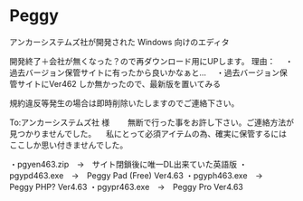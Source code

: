 # Peggy

アンカーシステムズ社が開発された Windows 向けのエディタ

開発終了＋会社が無くなった？ので再ダウンロード用にUPします。
理由：
　・過去バージョン保管サイトに有ったから良いかなぁと…
　・過去バージョン保管サイトにVer462 しか無かったので、最新版を置いてみる
 
 規約違反等発生の場合は即時削除いたしますのでご連絡下さい。
 
 To:アンカーシステムズ社 様
 　　無断で行った事をお許し下さい。ご連絡方法が見つかりませんでした。
   　私にとって必須アイテムの為、確実に保管するにはここしか思い付きませんでした。
    
    

・pgyen463.zip　→　サイト閉鎖後に唯一DL出来ていた英語版
・pgypd463.exe　→　Peggy Pad (Free) Ver4.63
・pgyph463.exe　→　Peggy PHP? Ver4.63
・pgypr463.exe　→　Peggy Pro Ver4.63
